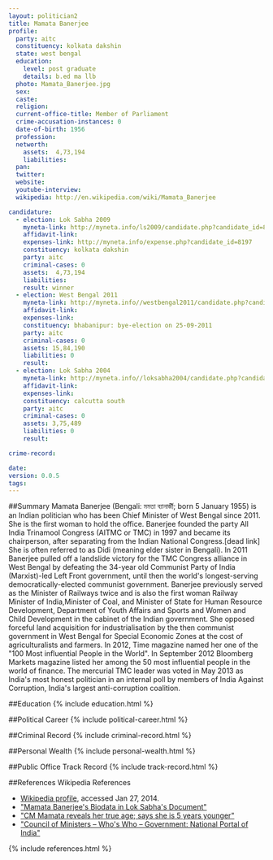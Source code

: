 ```yaml
---
layout: politician2
title: Mamata Banerjee
profile: 
  party: aitc
  constituency: kolkata dakshin
  state: west bengal
  education: 
    level: post graduate
    details: b.ed ma llb
  photo: Mamata_Banerjee.jpg
  sex: 
  caste: 
  religion: 
  current-office-title: Member of Parliament
  crime-accusation-instances: 0
  date-of-birth: 1956
  profession: 
  networth: 
    assets:  4,73,194
    liabilities: 
  pan: 
  twitter: 
  website: 
  youtube-interview: 
  wikipedia: http://en.wikipedia.com/wiki/Mamata_Banerjee

candidature: 
  - election: Lok Sabha 2009
    myneta-link: http://myneta.info/ls2009/candidate.php?candidate_id=8197
    affidavit-link: 
    expenses-link: http://myneta.info/expense.php?candidate_id=8197
    constituency: kolkata dakshin 
    party: aitc
    criminal-cases: 0
    assets:  4,73,194
    liabilities: 
    result: winner 
  - election: West Bengal 2011
    myneta-link: http://myneta.info//westbengal2011/candidate.php?candidate_id=1331
    affidavit-link: 
    expenses-link: 
    constituency: bhabanipur: bye-election on 25-09-2011 
    party: aitc
    criminal-cases: 0
    assets: 15,84,190
    liabilities: 0
    result:  
  - election: Lok Sabha 2004
    myneta-link: http://myneta.info//loksabha2004/candidate.php?candidate_id=5193
    affidavit-link: 
    expenses-link: 
    constituency: calcutta south 
    party: aitc
    criminal-cases: 0
    assets: 3,75,489
    liabilities: 0
    result:  

crime-record: 

date: 
version: 0.0.5
tags: 
---
```

##Summary
Mamata Banerjee (Bengali: মমতা ব্যানার্জী; born 5 January 1955) is an Indian politician who has been Chief Minister of West Bengal since 2011. She is the first woman to hold the office. Banerjee founded the party All India Trinamool Congress (AITMC or TMC) in 1997 and became its chairperson, after separating from the Indian National Congress.[dead link] She is often referred to as Didi (meaning elder sister in Bengali). In 2011 Banerjee pulled off a landslide victory for the TMC Congress alliance in West Bengal by defeating the 34-year old Communist Party of India (Marxist)-led Left Front government, until then the world's longest-serving democratically-elected communist government. Banerjee previously served as the Minister of Railways twice and is also the first woman Railway Minister of India,Minister of Coal, and Minister of State for Human Resource Development, Department of Youth Affairs and Sports and Women and Child Development in the cabinet of the Indian government. She opposed forceful land acquisition for industrialisation by the then communist government in West Bengal for Special Economic Zones at the cost of agriculturalists and farmers. In 2012, Time magazine named her one of the "100 Most influential People in the World". In September 2012 Bloomberg Markets magazine listed her among the 50 most influential people in the world of finance. The mercurial TMC leader was voted in May 2013 as India's most honest politician in an internal poll by members of India Against Corruption, India's largest anti-corruption coalition.




##Education
{% include education.html %}


##Political Career
{% include political-career.html %}


##Criminal Record
{% include criminal-record.html %}


##Personal Wealth
{% include personal-wealth.html %}


##Public Office Track Record
{% include track-record.html %}


##References
Wikipedia References
- [Wikipedia profile]({{page.profile.wikipedia}}), accessed Jan 27, 2014.
- ["Mamata Banerjee's Biodata in Lok Sabha's Document"][wiki1]
- ["CM Mamata reveals her true age; says she is 5 years younger"][wiki2]
- ["Council of Ministers – Who's Who – Government: National Portal of India"][wiki3]

[wiki1]: http://164.100.47.132/LssNew/Members/bioprofilediedresigned.aspx?mpsno=39
[wiki2]: http://news.oneindia.in/2012/01/26/mamata-reveals-her-true-age-says-she-is-5-yrs-younger.html
[wiki3]: http://india.gov.in/govt/cabinet.php


{% include references.html %}